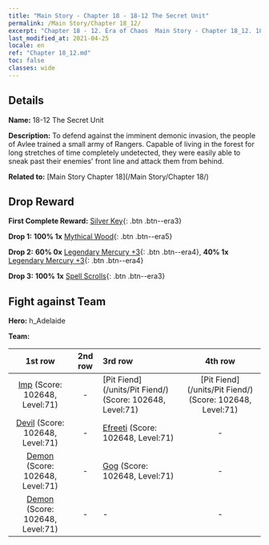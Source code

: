```yaml
---
title: "Main Story - Chapter 18 - 18-12 The Secret Unit"
permalink: /Main Story/Chapter 18_12/
excerpt: "Chapter 18 - 12. Era of Chaos  Main Story - Chapter 18_12. 18-12 The Secret Unit"
last_modified_at: 2021-04-25
locale: en
ref: "Chapter 18_12.md"
toc: false
classes: wide
---
```


## Details

 **Name:** 18-12 The Secret Unit

 **Description:** To defend against the imminent demonic invasion, the people of Avlee trained a small army of Rangers. Capable of living in the forest for long stretches of time completely undetected, they were easily able to sneak past their enemies' front line and attack them from behind.

 **Related to:** [Main Story Chapter 18](/Main Story/Chapter 18/)

## Drop Reward

 **First Complete Reward:** [Silver Key](/Items/con_693/){: .btn .btn--era3}

 **Drop 1:** **100% 1x** [Mythical Wood](/Items/mat_62/){: .btn .btn--era5}

 **Drop 2:** **60% 0x** [Legendary Mercury +3](/Items/mat_56/){: .btn .btn--era4}, **40% 1x** [Legendary Mercury +3](/Items/mat_56/){: .btn .btn--era4}

 **Drop 3:** **100% 1x** [Spell Scrolls](/Items/con_694/){: .btn .btn--era3}


## Fight against Team
 **Hero:** h_Adelaide

 **Team:**


  | 1st row | 2nd row | 3rd row | 4th row |
  |:----:|:----:|:----|:----:|
  | [Imp](/units/Imp/) (Score: 102648, Level:71)  | - | [Pit Fiend](/units/Pit Fiend/) (Score: 102648, Level:71)  | [Pit Fiend](/units/Pit Fiend/) (Score: 102648, Level:71)  |
  | [Devil](/units/Devil/) (Score: 102648, Level:71)  | - | [Efreeti](/units/Efreeti/) (Score: 102648, Level:71)  | - |
  | [Demon](/units/Demon/) (Score: 102648, Level:71)  | - | [Gog](/units/Gog/) (Score: 102648, Level:71)  | - |
  | [Demon](/units/Demon/) (Score: 102648, Level:71)  | - | - | - |


